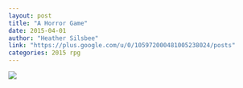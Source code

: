 ```yaml
---
layout: post
title: "A Horror Game"
date: 2015-04-01
author: "Heather Silsbee"
link: "https://plus.google.com/u/0/105972000481005238024/posts"
categories: 2015 rpg
---
```


![]({{site.url}}/2015images/AHorrorGame.jpg)